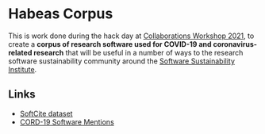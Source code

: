# Habeas Corpus

This is work done during the hack day at [Collaborations Workshop 2021](https://www.software.ac.uk/cw21), to create a **corpus of research software used for COVID-19 and coronavirus-related research** that will be useful in a number of ways to the research software sustainability community around the [Software Sustainability Institute](https://www.software.ac.uk/).

## Links

- [SoftCite dataset](https://github.com/howisonlab/softcite-dataset)
- [CORD-19 Software Mentions](https://datadryad.org/stash/dataset/doi:10.5061/dryad.vmcvdncs0)